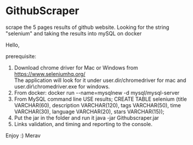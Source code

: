 # GithubScraper
scrape the 5 pages results of github website. Looking for the string "selenium" and taking the results into mySQL on docker

Hello,

prerequisite:
1. Download chrome driver for Mac or Windows from https://www.seleniumhq.org/  
The application will look for it under user.dir/chromedriver for mac and user.dir\\chromedriver.exe for windows.
2. From docker:
docker run --name=mysqlnew -d mysql/mysql-server
3. From MySQL command line
USE results;
CREATE TABLE selenium (title VARCHAR(60), description VARCHAR(120), tags VARCHAR(50), time VARCHAR(30), language VARCHAR(20), stars VARCHAR(15));
4. Put the jar in the folder and run it
java -jar Githubscraper.jar
5. Links validation, and timing and reporting to the console.

Enjoy :)
Merav
